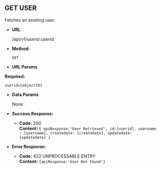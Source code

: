 **GET USER**
----
  Fetches an existing user.

* **URL**

  /api/v1/users/:userid

* **Method:**

  `GET`

*  **URL Params**

  **Required:**

  `userid=[objectID]`


* **Data Params**

  None

* **Success Response:**

  * **Code:** 200 <br />
    **Content:** `{ apiResponse:'User Retrieved', id:[userid], username : [username], createdate: [createdate], updatedate: [updatedate] }`

* **Error Response:**

  * **Code:** 422 UNPROCESSABLE ENTRY <br />
  **Content:** `{apiResponse:'User Not Found'}`
